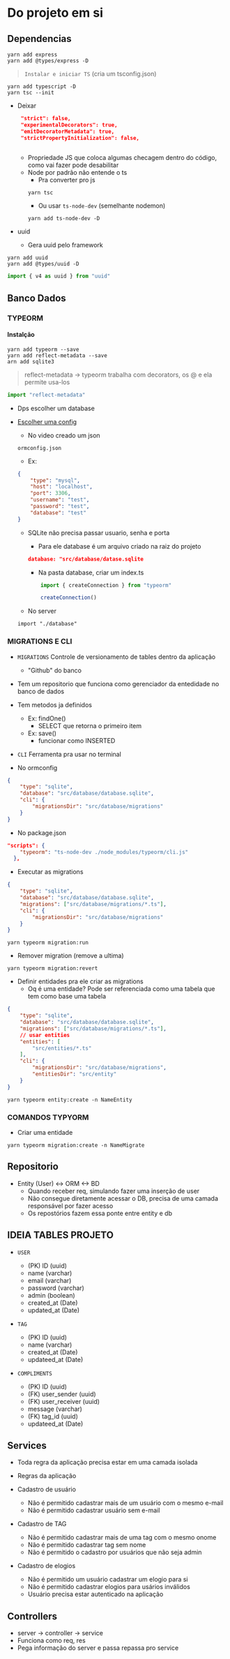 # Do projeto em si
## Dependencias
```
yarn add express 
yarn add @types/express -D
```
> `Instalar e iniciar TS` (cria um tsconfig.json)
```
yarn add typescript -D
yarn tsc --init
```
* Deixar 
    ```json
     "strict": false,
     "experimentalDecorators": true,
     "emitDecoratorMetadata": true,
     "strictPropertyInitialization": false, 
     
    ```
    * Propriedade JS que coloca algumas checagem dentro do código, como vai fazer pode desabilitar
    * Node por padrão não entende o ts
        * Pra converter pro js
        ```
        yarn tsc
        ```
        * Ou usar `ts-node-dev` (semelhante nodemon)
        ```
        yarn add ts-node-dev -D
        ```

* uuid
    * Gera uuid pelo framework
```
yarn add uuid
yarn add @types/uuid -D
```
```ts
import { v4 as uuid } from "uuid"
```

## Banco Dados
### TYPEORM
#### Instalção
```
yarn add typeorm --save
yarn add reflect-metadata --save
arn add sqlite3
```
> reflect-metadata -> typeorm trabalha com decorators, os @ e ela permite usa-los

```ts
import "reflect-metadata"
```
* Dps escolher um database

* [Escolher uma config](https://typeorm.io/#/using-ormconfig)
    * No video creado um json
    ```
    ormconfig.json
    ```

    * Ex:
    ```json
    {
        "type": "mysql",
        "host": "localhost",
        "port": 3306,
        "username": "test",
        "password": "test",
        "database": "test"
    }
    ```
    * SQLite não precisa passar usuario, senha e porta
        * Para ele database é um arquivo criado na raiz do projeto
        ```json
        database: "src/database/datase.sqlite
        ```
        * Na pasta database, criar um index.ts
        ```ts
            import { createConnection } from "typeorm"

            createConnection()
        ```
	
	* No server
	```
	import "./database"
	```

### MIGRATIONS E CLI
* `MIGRATIONS` Controle de versionamento de tables dentro da aplicação
    * "Github" do banco

* Tem um repositorio que funciona como gerenciador da entedidade no banco de dados
* Tem metodos ja definidos
    * Ex: findOne()
        * SELECT que retorna o primeiro item
    * Ex: save() 
        * funcionar como INSERTED

* `CLI` Ferramenta pra usar no terminal
* No ormconfig
```json
{
    "type": "sqlite",
    "database": "src/database/database.sqlite",
    "cli": {
        "migrationsDir": "src/database/migrations"
    }
}
```

* No package.json
```json
"scripts": {
    "typeorm": "ts-node-dev ./node_modules/typeorm/cli.js"
  },
```


* Executar as migrations
```json
{
    "type": "sqlite",
    "database": "src/database/database.sqlite",
    "migrations": ["src/database/migrations/*.ts"],
    "cli": {
        "migrationsDir": "src/database/migrations"
    }
}
```

```
yarn typeorm migration:run
```
* Remover migration (remove a ultima)
```
yarn typeorm migration:revert
```

* Definir entidades pra ele criar as migrations
    * Oq é uma entidade? Pode ser referenciada como uma tabela que tem como base uma tabela
```json
{
    "type": "sqlite",
    "database": "src/database/database.sqlite",
    "migrations": ["src/database/migrations/*.ts"],
    // usar entities
    "entities": [
        "src/entities/*.ts"
    ],
    "cli": {
        "migrationsDir": "src/database/migrations",
        "entitiesDir": "src/entity"
    }
}
```

```
yarn typeorm entity:create -n NameEntity
```


### COMANDOS TYPYORM
* Criar uma entidade
```
yarn typeorm migration:create -n NameMigrate
```
    
## Repositorio
* Entity (User) <-> ORM <-> BD
    * Quando receber req, simulando fazer uma inserção de user
    * Não consegue diretamente acessar o DB, precisa de uma camada responsável por fazer acesso
    * Os repostórios fazem essa ponte entre entity e db


## IDEIA TABLES PROJETO
* `USER`
    * (PK) ID (uuid)
    * name (varchar)
    * email (varchar)
    * password (varchar)
    * admin (boolean)
    * created_at (Date)
    * updated_at (Date)

* `TAG`
    * (PK) ID (uuid)
    * name (varchar)
    * created_at (Date)
    * updateed_at (Date)

* `COMPLIMENTS`
    * (PK) ID (uuid)
    * (FK) user_sender (uuid)
    * (FK) user_receiver (uuid)
    * message (varchar)
    * (FK) tag_id (uuid)
    * updateed_at (Date)


## Services 
* Toda regra da aplicação precisa estar em uma camada isolada
* Regras da aplicação
* Cadastro de usuário
    * Não é permitido cadastrar mais de um usuário com o mesmo e-mail
    * Não é permitido cadastrar usuário sem e-mail

* Cadastro de TAG
    * Não é permitido cadastrar mais de uma tag com o mesmo onome
    * Não é permitido cadastrar tag sem nome
    * Não é permitido o cadastro por usuários que não seja admin
    
* Cadastro de elogios
    * Não é permitido um usuário cadastrar um elogio para si
    * Não é permitido cadastrar elogios para usários inválidos
    * Usuário precisa estar autenticado na aplicação

## Controllers
* server -> controller -> service 
* Funciona como req, res 
* Pega informação do server e passa repassa pro service
